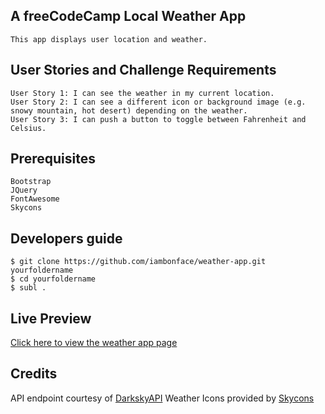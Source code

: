 
## A freeCodeCamp Local Weather App

    This app displays user location and weather.

## User Stories and Challenge Requirements
    User Story 1: I can see the weather in my current location.
    User Story 2: I can see a different icon or background image (e.g. snowy mountain, hot desert) depending on the weather.
    User Story 3: I can push a button to toggle between Fahrenheit and Celsius.

## Prerequisites
	Bootstrap
    JQuery
    FontAwesome
    Skycons

## Developers guide
    $ git clone https://github.com/iambonface/weather-app.git yourfoldername
    $ cd yourfoldername
    $ subl .

## Live Preview
<a href="http://iambonface.github.io/weather-app">Click here to view the weather app page </a>

## Credits
API endpoint courtesy of <a href="https://darksky.net/dev/docs">DarkskyAPI</a>
Weather Icons provided by <a href="https://darkskyapp.github.io/skycons/">Skycons</a> 
